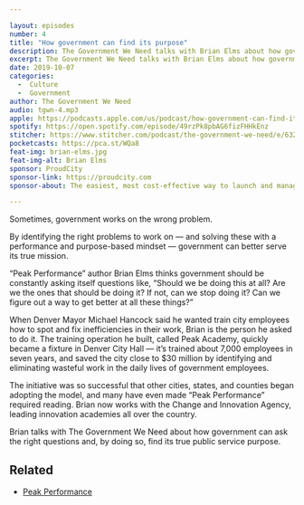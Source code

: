 ```yaml
---

layout: episodes
number: 4
title: "How government can find its purpose"
description: The Government We Need talks with Brian Elms about how government can ask the right questions and find its true public service purpose.
excerpt: The Government We Need talks with Brian Elms about how government can ask the right questions and find its true public service purpose.
date: 2019-10-07
categories:
  -  Culture
  -  Government
author: The Government We Need
audio: tgwn-4.mp3
apple: https://podcasts.apple.com/us/podcast/how-government-can-find-its-purpose/id1468169431?i=1000452717456
spotify: https://open.spotify.com/episode/49rzPk8pbAG6fizFHHkEnz
stitcher: https://www.stitcher.com/podcast/the-government-we-need/e/63211512
pocketcasts: https://pca.st/WQa8
feat-img: brian-elms.jpg
feat-img-alt: Brian Elms
sponsor: ProudCity
sponsor-link: https://proudcity.com
sponsor-about: The easiest, most cost-effective way to launch and manage local government digital services.

---
```


Sometimes, government works on the wrong problem.

By identifying the right problems to work on — and solving these with a performance and purpose-based mindset — government can better serve its true mission.

“Peak Performance” author Brian Elms thinks government should be constantly asking itself questions like, “Should we be doing this at all? Are we the ones that should be doing it? If not, can we stop doing it? Can we figure out a way to get better at all these things?”

When Denver Mayor Michael Hancock said he wanted train city employees how to spot and fix inefficiencies in their work, Brian is the person he asked to do it. The training operation he built, called Peak Academy, quickly became a fixture in Denver City Hall — it’s trained about 7,000 employees in seven years, and saved the city close to $30 million by identifying and eliminating wasteful work in the daily lives of government employees.

The initiative was so successful that other cities, states, and counties began adopting the model, and many have even made “Peak Performance” required reading. Brian now works with the Change and Innovation Agency, leading innovation academies all over the country.

Brian talks with The Government We Need about how government can ask the right questions and, by doing so, find its true public service purpose.

## Related

* [Peak Performance](https://www.amazon.com/Peak-Performance-Denvers-Boosting-Changing/dp/0983373353)